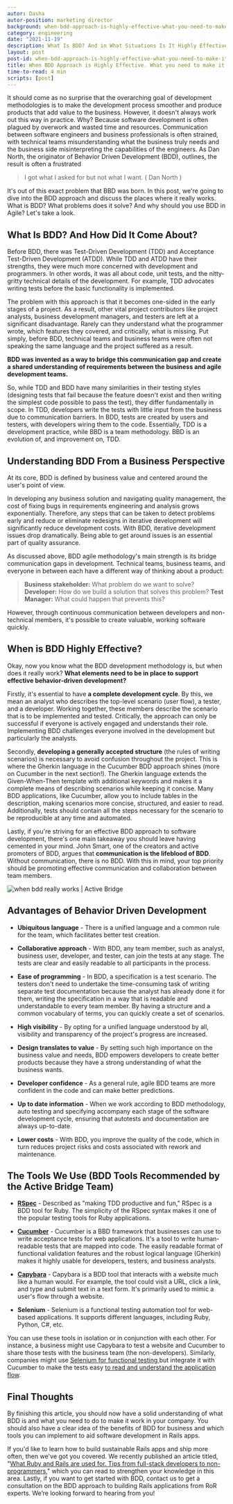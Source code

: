 ```yaml
---
autor: Dasha
autor-position: marketing director
background: when-bdd-approach-is-highly-effective-what-you-need-to-make-it-work-in-your-company-back
category: engineering
date: "2021-11-19"
description: What Is BDD? And in What Situations Is It Highly Effective?
layout: post
post-id: when-bdd-approach-is-highly-effective-what-you-need-to-make-it-work-in-your-company
title: When BDD Approach is Highly Effective. What you need to make it Work in Your Company
time-to-read: 4 min
scripts: [post]
---
```


It should come as no surprise that the overarching goal of development methodologies is to make the development process smoother and produce products that add value to the business. However, it doesn't always work out this way in practice. Why? Because software development is often plagued by overwork and wasted time and resources. Communication between software engineers and business professionals is often strained, with technical teams misunderstanding what the business truly needs and the business side misinterpreting the capabilities of the engineers. As Dan North, the originator of Behavior Driven Development (BDD), outlines, the result is often a frustrated 

> I got what I asked for but not what I want.
( Dan North )

It's out of this exact problem that BBD was born. In this post, we're going to dive into the BDD approach and discuss the places where it really works. What is BDD? What problems does it solve? And why should you use BDD in Agile? Let's take a look. 

## What Is BDD? And How Did It Come About?

Before BDD, there was Test-Driven Development (TDD) and Acceptance Test-Driven Development (ATDD). While TDD and ATDD have their strengths, they were much more concerned with development and programmers. In other words, it was all about code, unit tests, and the nitty-gritty technical details of the development. For example, TDD advocates writing tests before the basic functionality is implemented. 

The problem with this approach is that it becomes one-sided in the early stages of a project. As a result, other vital project contributors like project analysts, business development managers, and testers are left at a significant disadvantage. Rarely can they understand what the programmer wrote, which features they covered, and critically, what is missing. Put simply, before BDD, technical teams and business teams were often not speaking the same language and the project suffered as a result.

**BDD was invented as a way to bridge this communication gap and create a shared understanding of requirements between the business and agile development teams.**

So, while TDD and BDD have many similarities in their testing styles (designing tests that fail because the feature doesn't exist and then writing the simplest code possible to pass the test), they differ fundamentally in scope. In TDD, developers write the tests with little input from the business due to communication barriers. In BDD, tests are created by users and testers, with developers wiring them to the code. Essentially, TDD is a development practice, while BBD is a team methodology. BBD is an evolution of, and improvement on, TDD. 

## Understanding BDD From a Business Perspective

At its core, BDD is defined by business value and centered around the user's point of view.

In developing any business solution and navigating quality management, the cost of fixing bugs in requirements engineering and analysis grows exponentially. Therefore, any steps that can be taken to detect problems early and reduce or eliminate redesigns in iterative development will significantly reduce development costs. With BDD, iterative development issues drop dramatically. Being able to get around issues is an essential part of quality assurance.

As discussed above, BDD agile methodology's main strength is its bridge communication gaps in development. Technical teams, business teams, and everyone in between each have a different way of thinking about a product:

> **Business stakeholder:** What problem do we want to solve?
**Developer:** How do we build a solution that solves this problem?
**Test Manager:** What could happen that prevents this?

However, through continuous communication between developers and non-technical members, it's possible to create valuable, working software quickly.

## When is BDD Highly Effective?

Okay, now you know what the BDD development methodology is, but when does it really work? **What elements need to be in place to support effective behavior-driven development?**

Firstly, it's essential to have **a complete development cycle**. By this, we mean an analyst who describes the top-level scenario (user flow), a tester, and a developer. Working together, these members describe the scenario that is to be implemented and tested. Critically, the approach can only be successful if everyone is actively engaged and understands their role. Implementing BDD challenges everyone involved in the development but particularly the analysts. 

Secondly, **developing a generally accepted structure** (the rules of writing scenarios) is necessary to avoid confusion throughout the project. This is where the Gherkin language in the Cucumber BDD approach shines (more on Cucumber in the next section!). The Gherkin language extends the Given-When-Then template with additional keywords and makes it a complete means of describing scenarios while keeping it concise. Many BDD applications, like Cucumber, allow you to include tables in the description, making scenarios more concise, structured, and easier to read. Additionally, tests should contain all the steps necessary for the scenario to be reproducible at any time and automated. 

Lastly, if you're striving for an effective BDD approach to software development, there's one main takeaway you should leave having cemented in your mind. John Smart, one of the creators and active promoters of BDD, argues that **communication is the lifeblood of BDD**. Without communication, there is no BDD. With this in mind, your top priority should be promoting effective communication and collaboration between team members. 

![`when bdd really works | Active Bridge`](https://i.imgur.com/5RbPryn.png)

## Advantages of Behavior Driven Development

* **Ubiquitous language** - There is a unified language and a common rule for the team, which facilitates better test creation.

* **Collaborative approach** - With BDD, any team member, such as analyst, business user, developer, and tester, can join the tests at any stage. The tests are clear and easily readable to all participants in the process.

* **Ease of programming** - In BDD, a specification is a test scenario. The testers don't need to undertake the time-consuming task of writing separate test documentation because the analyst has already done it for them, writing the specification in a way that is readable and understandable to every team member. By having a structure and a common vocabulary of terms, you can quickly create a set of scenarios.

* **High visibility** - By opting for a unified language understood by all, visibility and transparency of the project's progress are increased.

* **Design translates to value** - By setting such high importance on the business value and needs, BDD empowers developers to create better products because they have a strong understanding of what the business wants.

* **Developer confidence** - As a general rule, agile BDD teams are more confident in the code and can make better predictions.

* **Up to date information** - When we work according to BDD methodology, auto testing and specifying accompany each stage of the software development cycle, ensuring that autotests and documentation are always up-to-date.

* **Lower costs** - With BDD, you improve the quality of the code, which in turn reduces project risks and costs associated with rework and maintenance.

## The Tools We Use (BDD Tools Recommended by the Active Bridge Team)

* [**RSpec**](https://rspec.info/about/) - Described as "making TDD productive and fun," RSpec is a BDD tool for Ruby. The simplicity of the RSpec syntax makes it one of the popular testing tools for Ruby applications.

* [**Cucumber**](https://cucumber.io/tools/cucumber-open/) - Cucumber is a BBD framework that businesses can use to write acceptance tests for web applications. It's a tool to write human-readable tests that are mapped into code. The easily readable format of functional validation features and the robust logical language (Gherkin) makes it highly usable for developers, testers, and business analysts.

* [**Capybara**](https://rubydoc.info/github/teamcapybara/capybara) - Capybara is a BDD tool that interacts with a website much like a human would. For example, the tool could visit a URL, click a link, and type and submit text in a text form. It's primarily used to mimic a user's flow through a website.

* **Selenium** - Selenium is a functional testing automation tool for web-based applications. It supports different languages, including Ruby, Python, C#, etc.

You can use these tools in isolation or in conjunction with each other. For instance, a business might use Capybara to test a website and Cucumber to share those tests with the business team (the non-developers). Similarly, companies might use [Selenium for functional testing ](https://www.guru99.com/using-cucumber-selenium.html)but integrate it with Cucumber to make the tests easy [to read and understand the application flow](https://stackoverflow.com/questions/15004918/cucumber-vs-capybara).

## Final Thoughts

By finishing this article, you should now have a solid understanding of what BDD is and what you need to do to make it work in your company. You should also have a clear idea of the benefits of BDD for business and which tools you can implement to aid software development in Rails apps. 

If you'd like to learn how to build sustainable Rails apps and ship more often, then we've got you covered. We recently published an article titled, "[What Ruby and Rails are used for. Tips from full-stack developers to non-programmers](https://activebridge.org/blog/what-ruby-and-rails-are-used-for-tips-from-full-stack-developers-to-non-programmers)," which you can read to strengthen your knowledge in this area.  Lastly, if you want to get started with BDD, contact us to get a consultation on the BDD approach to building Rails applications from RoR experts. We’re looking forward to hearing from you!
